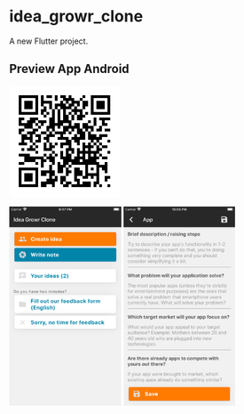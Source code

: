 # idea_growr_clone

A new Flutter project.

## Preview App Android

![APK](/assets/images/qrcode_apk.png?raw=true "Optional Title")  

<img src="/assets/images/screen_01.png" width="40%">  <img src="/assets/images/screen_02.png" width="40%">
